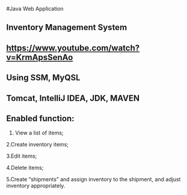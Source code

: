 #Java Web Application  

 ## Inventory Management System
 ## https://www.youtube.com/watch?v=KrmApsSenAo



## Using SSM, MyQSL
## Tomcat, IntelliJ IDEA, JDK, MAVEN
## Enabled function:


1. View a list of items;

2.Create inventory items;

3.Edit items;

4.Delete items;

5.Create “shipments” and assign inventory to the shipment, and adjust inventory appropriately.

